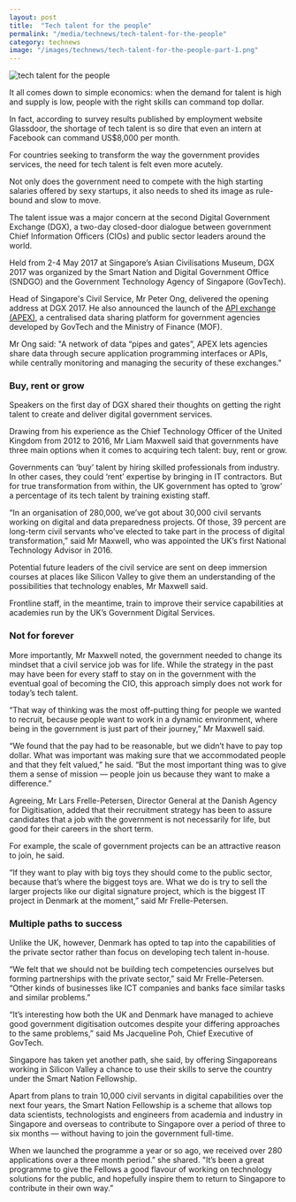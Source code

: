 ```yaml
---
layout: post
title:  "Tech talent for the people"
permalink: "/media/technews/tech-talent-for-the-people"
category: technews
image: "/images/technews/tech-talent-for-the-people-part-1.png"
---
```


![tech talent for the people](/images/technews/8tech-talent-for-the-people-part-1.png)

It all comes down to simple economics: when the demand for talent is high and supply is low, people with the right skills can command top dollar.

In fact, according to survey results published by employment website Glassdoor, the shortage of tech talent is so dire that even an intern at Facebook can command US$8,000 per month.

For countries seeking to transform the way the government provides services, the need for tech talent is felt even more acutely.

Not only does the government need to compete with the high starting salaries offered by sexy startups, it also needs to shed its image as rule-bound and slow to move.

The talent issue was a major concern at the second Digital Government Exchange (DGX), a two-day closed-door dialogue between government Chief Information Officers (CIOs) and public sector leaders around the world.

Held from 2-4 May 2017 at Singapore’s Asian Civilisations Museum, DGX 2017 was organized by the Smart Nation and Digital Government Office (SNDGO) and the Government Technology Agency of Singapore (GovTech).

Head of Singapore's Civil Service, Mr Peter Ong, delivered the opening address at DGX 2017. He also announced the launch of the [API exchange (APEX)](https://www.mci.gov.sg/cos2017/modules/articles/leveraging%20data%20for%20the%20digital%20economy/api%20exchange%20-%20apex%20-%20for%20data%20sharing%20in%20the%20public%20sector/a-centralised-data-sharing-platform-for-facilitate-data-driven-decision-making), a centralised data sharing platform for government agencies developed by GovTech and the Ministry of Finance (MOF).

Mr Ong said: "A network of data “pipes and gates”, APEX lets agencies share data through secure application programming interfaces or APIs, while centrally monitoring and managing the security of these exchanges."

### **Buy, rent or grow**
Speakers on the first day of DGX shared their thoughts on getting the right talent to create and deliver digital government services. 

Drawing from his experience as the Chief Technology Officer of the United Kingdom from 2012 to 2016, Mr Liam Maxwell said that governments have three main options when it comes to acquiring tech talent: buy, rent or grow.

Governments can ‘buy’ talent by hiring skilled professionals from industry. In other cases, they could ‘rent’ expertise by bringing in IT contractors. But for true transformation from within, the UK government has opted to ‘grow’ a percentage of its tech talent by training existing staff.

“In an organisation of 280,000, we’ve got about 30,000 civil servants working on digital and data preparedness projects. Of those, 39 percent are long-term civil servants who’ve elected to take part in the process of digital transformation,” said Mr Maxwell, who was appointed the UK’s first National Technology Advisor in 2016.

Potential future leaders of the civil service are sent on deep immersion courses at places like Silicon Valley to give them an understanding of the possibilities that technology enables, Mr Maxwell said.

Frontline staff, in the meantime, train to improve their service capabilities at academies run by the UK’s Government Digital Services.

### **Not for forever**
More importantly, Mr Maxwell noted, the government needed to change its mindset that a civil service job was for life. While the strategy in the past may have been for every staff to stay on in the government with the eventual goal of becoming the CIO, this approach simply does not work for today’s tech talent.

“That way of thinking was the most off-putting thing for people we wanted to recruit, because people want to work in a dynamic environment, where being in the government is just part of their journey,” Mr Maxwell said.

“We found that the pay had to be reasonable, but we didn’t have to pay top dollar. What was important was making sure that we accommodated people and that they felt valued,” he said. “But the most important thing was to give them a sense of mission — people join us because they want to make a difference.”

Agreeing, Mr Lars Frelle-Petersen, Director General at the Danish Agency for Digitisation, added that their recruitment strategy has been to assure candidates that a job with the government is not necessarily for life, but good for their careers in the short term.

For example, the scale of government projects can be an attractive reason to join, he said.

“If they want to play with big toys they should come to the public sector, because that’s where the biggest toys are. What we do is try to sell the larger projects like our digital signature project, which is the biggest IT project in Denmark at the moment,” said Mr Frelle-Petersen.

### **Multiple paths to success**
Unlike the UK, however, Denmark has opted to tap into the capabilities of the private sector rather than focus on developing tech talent in-house.

“We felt that we should not be building tech competencies ourselves but forming partnerships with the private sector,” said Mr Frelle-Petersen. “Other kinds of businesses like ICT companies and banks face similar tasks and similar problems.”

“It’s interesting how both the UK and Denmark have managed to achieve good government digitisation outcomes despite your differing approaches to the same problems,” said Ms Jacqueline Poh, Chief Executive of GovTech.

Singapore has taken yet another path, she said, by offering Singaporeans working in Silicon Valley a chance to use their skills to serve the country under the Smart Nation Fellowship.

Apart from plans to train 10,000 civil servants in digital capabilities over the next four years, the Smart Nation Fellowship is a scheme that allows top data scientists, technologists and engineers from academia and industry in Singapore and overseas to contribute to Singapore over a period of three to six months — without having to join the government full-time.

When we launched the programme a year or so ago, we received over 280 applications over a three month period.” she shared. "It’s been a great programme to give the Fellows a good flavour of working on technology solutions for the public, and hopefully inspire them to return to Singapore to contribute in their own way.”
